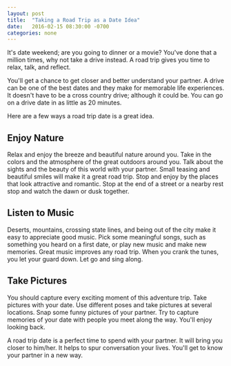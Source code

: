 ```yaml
---
layout: post
title:  "Taking a Road Trip as a Date Idea"
date:   2016-02-15 08:30:00 -0700
categories: none
---
```


It's date weekend; are you going to dinner or a movie? You've done that a 
million times, why not take a drive instead. A road trip gives you time
to relax, talk, and reflect.

You'll get a chance to get closer and better understand your partner. A drive 
can be one of the best dates and they make for memorable life experiences. It 
doesn't have to be a cross country drive; although it could be. You can go on 
a drive date in as little as 20 minutes.

Here are a few ways a road trip date is a great idea.

## Enjoy Nature

Relax and enjoy the breeze and beautiful nature around you. Take in the colors 
and the atmosphere of the great outdoors around you. Talk about the sights and 
the beauty of this world with your partner. Small teasing and beautiful smiles 
will make it a great road trip. Stop and enjoy by the places that look 
attractive and romantic. Stop at the end of a street or a nearby rest stop and 
watch the dawn or dusk together.

## Listen to Music

Deserts, mountains, crossing state lines, and being out of the city make it easy 
to appreciate good music. Pick some meaningful songs, such as something you 
heard on a first date, or play new music and make new memories. Great music 
improves any road trip. When you crank the tunes, you let your guard down. Let 
go and sing along.

## Take Pictures

You should capture every exciting moment of this adventure trip. Take pictures 
with your date. Use different poses and take pictures at several locations. Snap 
some funny pictures of your partner. Try to capture memories of your date with 
people you meet along the way. You'll enjoy looking back.

A road trip date is a perfect time to spend with your partner. It will bring you 
closer to him/her. It helps to spur conversation your lives. You'll get to know
your partner in a new way.